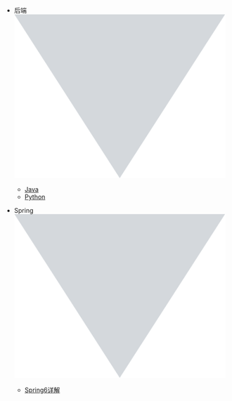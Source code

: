 <!-- markdownlint-disable first-line-h1 -->

- <span class="title">后端</span> <img src="_media/down.svg" class="nav-icon" />
  - [Java](/java/tech-detail/JUC详解.md)
  - [Python](/python/Python.md)

- <span class="title">Spring</span> <img src="_media/down.svg" class="nav-icon" />
  - [Spring6详解](/spring/spring6/spring6-1.md)
